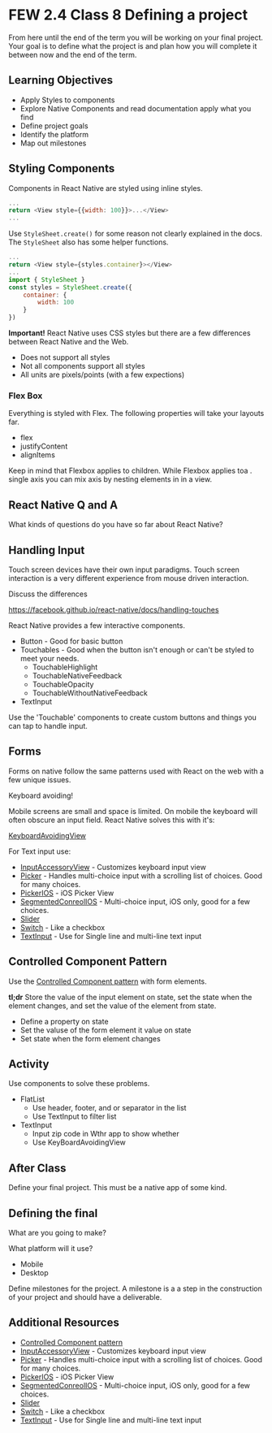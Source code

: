 # FEW 2.4 Class 8 Defining a project

From here until the end of the term you will be working on your final project. Your goal is to define what the project is and plan how you will complete it between now and the end of the term. 

## Learning Objectives

- Apply Styles to components 
- Explore Native Components and read documentation apply what you find
- Define project goals
- Identify the platform
- Map out milestones

## Styling Components 

Components in React Native are styled using inline styles. 

```JavaScript
...
return <View style={{width: 100}}>...</View>
...
```

Use `StyleSheet.create()` for some reason not clearly explained in the docs. The `StyleSheet` also has some helper functions. 

```JavaScript
...
return <View style={styles.container}></View>
...
import { StyleSheet }
const styles = StyleSheet.create({
	container: {
		width: 100
	}
})
```

**Important!** React Native uses CSS styles but there are a few differences between React Native and the Web. 

- Does not support all styles 
- Not all components support all styles 
- All units are pixels/points (with a few expections)

### Flex Box

Everything is styled with Flex. The following properties will take your layouts far. 

- flex
- justifyContent
- alignItems 

Keep in mind that Flexbox applies to children. While Flexbox applies toa . single axis you can mix axis by nesting elements in in a view. 

## React Native Q and A

What kinds of questions do you have so far about React Native? 

## Handling Input 

Touch screen devices have their own input paradigms. Touch screen interaction is a very different experience from mouse driven interaction. 

Discuss the differences

https://facebook.github.io/react-native/docs/handling-touches

React Native provides a few interactive components. 

- Button - Good for basic button
- Touchables - Good when the button isn't enough or can't be styled to meet your needs. 
	- TouchableHighlight
	- TouchableNativeFeedback
	- TouchableOpacity
	- TouchableWithoutNativeFeedback
- TextInput

Use the 'Touchable' components to create custom buttons and things you can tap to handle input. 

## Forms 

Forms on native follow the same patterns used with React on the web with a few unique issues. 

Keyboard avoiding!

Mobile screens are small and space is limited. On mobile the keyboard will often obscure an input field. React Native solves this with it's: 

[KeyboardAvoidingView](https://facebook.github.io/react-native/docs/keyboardavoidingview)

For Text input use: 

- [InputAccessoryView]( https://facebook.github.io/react-native/docs/inputaccessoryview) - Customizes keyboard input view
- [Picker](https://facebook.github.io/react-native/docs/picker) - Handles multi-choice input with a scrolling list of choices. Good for many choices.
- [PickerIOS](https://facebook.github.io/react-native/docs/pickerios) - iOS Picker View
- [SegmentedConreolIOS](https://facebook.github.io/react-native/docs/segmentedcontrolios) - Multi-choice input, iOS only, good for a few choices. 
- [Slider](https://facebook.github.io/react-native/docs/slider)
- [Switch](https://facebook.github.io/react-native/docs/switch) - Like a checkbox
- [TextInput](https://facebook.github.io/react-native/docs/textinput) - Use for Single line and multi-line text input 

## Controlled Component Pattern

Use the [Controlled Component pattern](https://reactjs.org/docs/forms.html) with form elements. 

**tl;dr** Store the value of the input element on state, set the state when the element changes, and set the value of the element from state. 

- Define a property on state
- Set the valuse of the form element it value on state
- Set state when the form element changes

## Activity 

Use components to solve these problems. 

- FlatList
	- Use header, footer, and or separator in the list
	- Use TextInput to filter list 
- TextInput 
	- Input zip code in Wthr app to show whether
	- Use KeyBoardAvoidingView

## After Class

Define your final project. This must be a native app of some kind. 

## Defining the final 

What are you going to make? 

What platform will it use? 

- Mobile
- Desktop

Define milestones for the project. A milestone is a a step in the construction of your project and should have a deliverable.

## Additional Resources

- [Controlled Component pattern](https://reactjs.org/docs/forms.html) 
- [InputAccessoryView]( https://facebook.github.io/react-native/docs/inputaccessoryview) - Customizes keyboard input view
- [Picker](https://facebook.github.io/react-native/docs/picker) - Handles multi-choice input with a scrolling list of choices. Good for many choices.
- [PickerIOS](https://facebook.github.io/react-native/docs/pickerios) - iOS Picker View
- [SegmentedConreolIOS](https://facebook.github.io/react-native/docs/segmentedcontrolios) - Multi-choice input, iOS only, good for a few choices. 
- [Slider](https://facebook.github.io/react-native/docs/slider)
- [Switch](https://facebook.github.io/react-native/docs/switch) - Like a checkbox
- [TextInput](https://facebook.github.io/react-native/docs/textinput) - Use for Single line and multi-line text input 